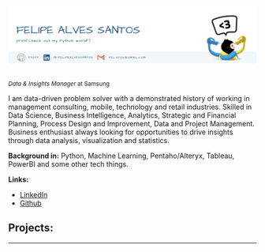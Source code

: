 <p align="center">
  <img src="banner.png" >
</p>

<sub>*Data & Insights Manager* at Samsung</sub>

I am data-driven problem solver with a demonstrated history of working in management consulting, mobile, technology and retail industries. Skilled in Data Science, Business Intelligence, Analytics, Strategic and Financial Planning, Process Design and Improvement, Data and Project Management. Business enthusiast always looking for opportunities to drive insights through data analysis, visualization and statistics. 

**Background in:** Python, Machine Learning, Pentaho/Alteryx, Tableau, PowerBI and some other tech things.

**Links:**
* [LinkedIn](https://www.linkedin.com/in/felipealvessantos/)
* [Github](https://github.com/faspy/)


## Projects:
<Under construction>

---

